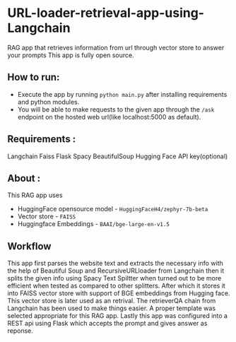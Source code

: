 # URL-loader-retrieval-app-using-Langchain
RAG app that retrieves information from url through vector store to answer your prompts
This app is fully open source.

## How to run:
- Execute the app by running `python main.py` after installing requirements and python modules.
- You will be able to make requests to the given app through the `/ask` endpoint on the hosted web url(like localhost:5000 as default). 
## Requirements :
Langchain
Faiss
Flask
Spacy
BeautifulSoup
Hugging Face API key(optional)

## About :
This RAG app uses 
- HuggingFace opensource model - `HuggingFaceH4/zephyr-7b-beta`
- Vector store - `FAISS`
- Huggingface Embeddings - `BAAI/bge-large-en-v1.5`

## Workflow
This app first parses the website text and extracts the necessary info with the help of Beautiful Soup and RecursiveURLloader from Langchain then it splits the given info using Spacy Text Spiltter when turned out to be more efficient when tested as compared to other splitters. After which it stores it into FAISS vector store with support of BGE embeddings from Hugging face. This vector store is later used as an retrival. The retrieverQA chain from Langchain has been used to make things easier. A proper template was selected appropriate for this RAG app. Lastly this app was configured into a REST api using Flask which accepts the prompt and gives answer as reponse.
